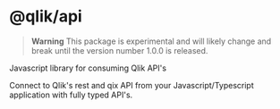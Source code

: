# @qlik/api

> **Warning**
> This package is experimental and will likely change and break until the version number 1.0.0 is released.

Javascript library for consuming Qlik API's

Connect to Qlik's rest and qix API from your Javascript/Typescript application with fully typed API's.
